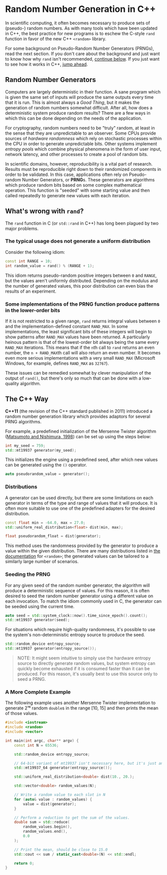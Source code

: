 # Random Number Generation in C++

In scientific computing, it often becomes necessary to produce sets of (pseudo-) random numbers. As with many tools which have been updated in C++, the best practice for new programs is to eschew the C-style `rand` function in favor of the new C++ `<random>` library.

For some background on Pseudo-Random Number Generators (PRNGs), read the next section. If you don't care about the background and just want to know how why `rand` isn't recommended, [continue below](#whats-wrong-with-rand). If you just want to see how it works in C++, [jump ahead](#the-c++-way).

## Random Number Generators

Computers are largely deterministic in their function. A sane program which is given the same set of inputs will produce the same outputs every time that it is run. This is almost always a _Good Thing_, but it makes the generation of random numbers somewhat difficult. After all, how does a deterministic system produce random results? There are a few ways in which this can be done depending on the needs of the application. 

For cryptography, random numbers need to be "truly" random, at least in the sense that they are unpredictable to an observer. Some CPUs provide sources of _hardware randomness_ which rely on stochastic processes within the CPU in order to generate unpredictable bits. Other systems implement _entropy pools_ which combine physical phenomena in the form of user input, network latency, and other processes to create a pool of random bits.

In scientific domains, however, reproducibility is a vital part of research. Results must be reproducible right down to their randomized components in order to be validated. In this case, applications often rely on Pseudo-random Number Generators, or **PRNG**s. These generators are algorithms which produce random bits based on some complex mathematical operation. This function is "seeded" with some starting value and then called repeatedly to generate new values with each iteration.

## What's wrong with `rand`?

The `rand` function in C (or `std::rand` in C++) has long been plagued by two major problems.

### The typical usage does not generate a uniform distribution

Consider the following idiom:
```c++
const int RANGE = 10;
int random_value = rand() % (RANGE + 1);
```

This idiom returns pseudo-random positive integers between `0` and `RANGE`, but the values aren't uniformly distributed. Depending on the modulus and the number of generated values, this poor distribution can even bias the results of an experiment.

### Some implementations of the PRNG function produce patterns in the lower-order bits

If it is not restricted to a given range, `rand` returns integral values between `0` and the implementation-defined constant `RAND_MAX`. In some implementations, the least significant bits of these integers will begin to show patterns after `RAND_MAX` values have been returned. A particularly heinous pattern is that of the lowest-order bit always being the same every `RAND_MAX` iterations. This means that if the `n`th call to `rand` returns an even number, the `n + RAND_MAX`th call will also return an even number. It becomes even more serious implementations with a very small `RAND_MAX` (Microsoft Windows, for example, defines `RAND_MAX` as `32767`).

These issues can be remedied somewhat by clever manipulation of the output of `rand()`, but there's only so much that can be done with a low-quality algorithm.

## The C++ Way

**C++11** (the revision of the C++ standard published in 2011) introduced a random number generation library which provides adaptors for several PRNG algorithms.

For example, a predefined initialization of the Mersenne Twister algorithm ([Matsumoto and Nishimura, 1998](https://dl.acm.org/doi/10.1145/272991.272995)) can be set up using the steps below:

```c++
int my_seed = 759;
std::mt19937 generator(my_seed);
```

This initializes the engine using a predefined seed, after which new values can be generated using the `()` operator.

```c++
auto pseudorandom_value = generator();
```

### Distributions

A generator can be used directly, but there are some limitations on each generator in terms of the type and range of values that it will produce. It is often more suitable to use one of the predefined adapters for the desired distribution.

```c++
const float min = -64.0, max = 27.0;
std::uniform_real_distribution<float> dist(min, max);

float pseudorandom_float = dist(generator);
```

This method uses the randomness provided by the generator to produce a value within the given distribution. There are many distributions listed in [the documentation](https://en.cppreference.com/w/cpp/header/random) for `<random>`; the generated values can be tailored to a similarly large number of scenarios.

### Seeding the PRNG

For any given seed of the random number generator, the algorithm will produce a deterministic sequence of values. For this reason, it is often desired to seed the random number generator using a different value on each invocation. To match the idiom commonly used in C, the generator can be seeded using the current time.

```c++
auto seed = std::system_clock::now().time_since_epoch().count();
std::mt19937 generator(seed);
```

For situations which require high-quality randomness, it's possible to use the system's non-deterministic entropy source to produce the seed. 

```c++
std::random_device entropy_source;
std::mt19937 generator(entropy_source());
```

> NOTE: It might seem intuitive to simply use the hardware entropy source to directly generate random values, but system entropy can quickly become exhausted if it is consumed faster than it can be produced. For this reason, it's usually best to use this source only to seed a PRNG.

### A More Complete Example

The following example uses another Mersenne Twister implementation to generate 2¹⁶ random `double`s in the range [10, 15] and then prints the mean of those values.

```c++
#include <iostream>
#include <random>
#include <vector>

int main(int argc, char** argv) {
	const int N = 65536;

	std::random_device entropy_source;

	// 64-bit variant of mt19937 isn't necessary here, but it's just an example
	std::mt19937_64 generator(entropy_source()); 

	std::uniform_real_distribution<double> dist(10., 20.);

	std::vector<double> random_values(N);

	// Write a random value to each slot in N
	for (auto& value : random_values) {
		value = dist(generator);
	}

	// Perform a reduction to get the sum of the values.
	double sum = std::reduce(
		random_values.begin(), 
		random_values.end(),
		0.0
	);

	// Print the mean, should be close to 15.0
	std::cout << sum / static_cast<double>(N) << std::endl;

	return 0;
}
```


